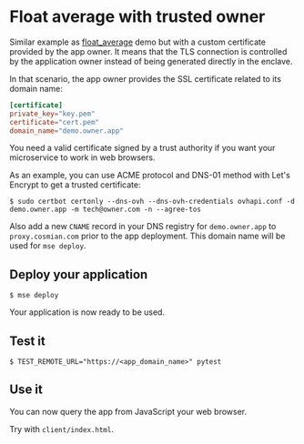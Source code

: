 # Float average with trusted owner

Similar example as [float_average](../float_average/README.md) demo but with a custom certificate provided by the app owner.
It means that the TLS connection is controlled by the application owner instead of being generated directly in the enclave.

In that scenario, the app owner provides the SSL certificate related to its domain name:

```toml
[certificate]
private_key="key.pem"
certificate="cert.pem"
domain_name="demo.owner.app"
```

You need a valid certificate signed by a trust authority if you want your microservice to work in web browsers.

As an example, you can use ACME protocol and DNS-01 method with Let's Encrypt to get a trusted certificate:

```console
$ sudo certbot certonly --dns-ovh --dns-ovh-credentials ovhapi.conf -d demo.owner.app -m tech@owner.com -n --agree-tos
```

Also add a new `CNAME` record in your DNS registry for `demo.owner.app` to `proxy.cosmian.com` prior to the app deployment.
This domain name will be used for `mse deploy`.

## Deploy your application

```console
$ mse deploy
```

Your application is now ready to be used.

## Test it

```console
$ TEST_REMOTE_URL="https://<app_domain_name>" pytest
```

## Use it 

You can now query the app from JavaScript your web browser.

Try with `client/index.html`.
